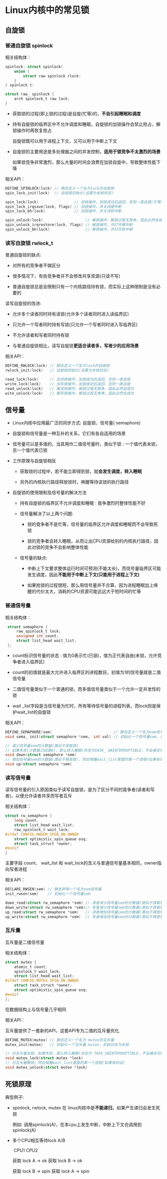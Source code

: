 # Linux内核中的常见锁

## 自旋锁

### 普通自旋锁 spinlock

相关结构体：

```c
spinlock: struct spinlock(
	union {
        struct raw spinlock rlock:
    }
} spinlock t:

struct raw_ spinlock {
    arch spinlock_t raw lock;
}
```

* 获取锁的过程(即上锁的过程)是自旋(忙等)的，**不会引起睡眠和调度**

* 持有自旋锁的临界区中不允许调度和睡眠，自旋锁的加锁操作会禁止抢占，解锁操作时再恢复抢占

  自旋锁既可以用于进程上下文，又可以用于中断上下文

* 自旋锁的主要用途是多处理器之间的并发控制，**适用于锁竞争不太激烈的场景**

  如果锁竞争非常激烈，那么大量的时间会浪费在加锁自旋中，导致整体性能下降

相关API：

```c
DEFINE_SPINLOCK(lock) // 静态定义一个名为lock的自旋锁
spin_lock_init(lock)  // 自旋锁初始化(设置为未锁状态)

spin_lock(lock)                // 加锁操作，加锁成功后返回，否则一直自旋(忙等)
spin_lock_irqsave(lock, flags) // 加锁操作，并关闭硬中断
spin_lock_bh(lock)             // 加锁操作，并关闭软中断

spin_unlock(lock)                   // 解锁操作，解锁过程无竟争，因此必然会成功
spin_unlock_irqrestore(lock, flags) // 解锁操作，并打开硬中断
spin_unlock_bh(lock)                // 解锁操作，并打开软中断
```

### 读写自旋锁 rwlock_t

普通自旋锁的缺点:

* 对所有的竞争者不做区分

* 很多情况下，有些竞争者并不会修改共享资源(只读不写)

* 普通自旋锁总是会限制只有一个内核路径持有锁，而实际上这种限制是没有必要的

读写自旋锁的改进:

* 允许多个读者同时持有读锁(允许多个读者同时进入读临界区)

* 只允许一个写者同时持有写锁(只允许一个写者同时进入写临界区)

* 不允许读者和写者同时持有锁

* 与普通自旋锁相比，读写自旋锁**更适合读者多，写者少的应用场景**

相关API：

```c
DEFINE_RWLOCK(lock) // 静态定义一个名为lock的自旋锁
rwlock_init(lock)   // 自旋锁初始化(设置为未锁状态)

read_lock(lock)     // 加读锁操作，加锁成功后返回，否则一直自旋
write_lock(lock)    // 加写锁操作，加锁成功后返回，否则一直自旋
read_unlock(lock)   // 解读锁操作，解锁过程无竟争，因此必然会成功
wite_unlock(lock)   // 解写锁操作，解锁过程无竟争，因此必然会成功
```

## 信号量

* Linux内核中应用最广泛的同步方式: 自旋锁、信号量( semaphore)

* 自旋锁和信号量是一种互补的关系，它们有各自适用的场景

* 信号量可以是多值的，当其用作二值信号量时，类似于锁 : 一个值代表未锁，另一个值代表已锁

* 工作原理与自旋锁相反

  * 获取锁的过程中，若不能立即得到锁，就**会发生调度，转入睡眠**

  * 另外的内核执行路径释放锁时，唤醒等待该锁的执行路径

* 自旋锁的使用限制及信号量的解决方法

  * 持有自旋锁的临界区不允许调度和睡眠 : 竟争激烈时整体性能不好

  * 信号量解决了以上两个问题:

    * 锁的竟争者不是忙等，信号量的临界区允许调度和睡眠而不会导致死锁

    * 锁的竞争者会转入睡眠，从而让出CPU资源给别的内核执行路径，因此对锁的竞争不会影响整体性能

  * 信号量的缺点:

    * 中断上下文要求整体运行时间可预测(不能太长)，而信号量临界区可能发生调度，因此**不能用于中断上下文(只能用于进程上下文)**

    * 如果抢锁的过程很短，那么用信号量并不合算，因为进程睡眠加上唤醒的代价太大，消耗的CPU资源可能远远大于短时间的忙等

### 普通信号量

相关结构体：

```c
 struct semaphore {
     raw_spinlock_t lock;
     unsigned int count;
     struct list_head wait_list;
 };
```

* count标识信号量的状态 : 值为0表示忙(已锁)，值为正代表自由(未锁，允许竞争者进入临界区)

* count的初值就是最大允许进入临界区的进程数目，初值为1的信号量就是二值信号量

* 二值信号量类似于一个普通的锁，而多值信号量类似于一个允许一定并发性的锁

* wait _list字段是当信号量为忙时，所有等待信号量的进程列表，而lock则是保护wait_list的自旋锁

相关API：

```c
DEFINE_SEMAPHORE(sem) 　　　　　　　　　　　　　　　　// 静态定义一个名为sem信号量
void sema_ init(struct semaphore *sem， int val) // 初始化一个信号量sem，计数器初值为val

// 减少信号量sem的计数器(类似于获取锁)
// 如果失败(计数器己经是0)，那么转入睡眠(状态为IASK_ UNINTERRUPTIBLE，不会被任何信号唤醒)并把当其进程挂到wait_list; 被唤醒后继续尝试获取锁
void down(struct semaphore *sem)
// 增加信号量sem的计数器(类似于释放锁)，然后唤醒wait_list里面的第一个进程(如果有的话)
void up(struct semaphore *sem)
```

### 读写信号量

读写信号量的引入原因类似于读写自旋锁，是为了区分不同的竟争者(读者和写者)，以便允许读者共享而写者互斥

相关结构体：

```c
struct rw_semaphore {
	long count;
    struct list_head wait_list;
    raw_spinlock_t wait_lock;
#ifdef CONFIG_RWSEM_SPIN_ON_OWNER
    struct optimistic_spin_queue osq;
    struct task_struct *owner;
#endif
}
```

主要字段 count、 wait_list 和 wait_lock的含义与普通信号量基本相同，owner指向写者进程

相关API：

```c
DECLARE_RWSEN(sem) // 静态声明一个名为sem信号量
init_rwsen(sem)    // 初始化一个信号量sem

down_read(struct rw_semaphore *sem) // 读者减少信号量sem的计数器(类似于获取锁)
down_write(struct rw_semaphore *sem)// 写者减少信号量sem的计数器(类似于获取锁)
up_read(struct rw_semaphore *sem)   // 读者增加信号量sem的计数器(类似于释放锁)
up_write(struct rw_semaphore *sem)  // 写者增加信号量sem的计数器(类似于释放锁)
```

### 互斥量

互斥量是二值信号量

相关结构体：

```c
struct mutex {
    atomic_t count;
    spinlock_t wait_lock;
    struct list_head wait_list;
#ifdef CONFIG_MUTEX_SPIN_ON_OWNER
    struct task_struct *owner;
    struct optimistic_spin_queue osq;
#endif
};
```

在数据结构上与信号量几乎相同

相关API：

互斥量提供了一套新的API，这套API专为二值的互斥量优化

```c
DEFINE_MUTEX(mutex) // 静态定义一个名为 mutex的互斥量
mutex_init(mutex)   // 初始化一个互斥量 mutex，初始状态为未锁

// 对互斥量加锁，如果失败，那么转入睡眠(状态为 TASK_UNINTERRUPTIBLE，不会被任何信号唤醒)并将进程挂到wait_list
void mutex_lock(struct mutex *lock)
// 对互斥量解锁，然后唤醒wait_list里面的第一个进程(如果有的话)
void mutex_unlock(struct mutex *lock)
```

## 死锁原理

典型例子:

* spinlock, rwlock, mutex 在 linux内核中是**不能递归**，如果产生递归会发生死锁

  例如: 调用spinlock(A)，在本cpu上发生中断，中断上下文也调用到 spinlock(A)

* 多个CPU相互等待lock A/B

  ​        CPU1                                        CPU2

  获取 lock A -> ok                   获取 lock B -> ok
  
  获取 lock B -> spin                获取 lock A -> spin
